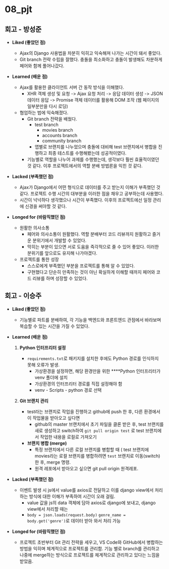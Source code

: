 # 08_pjt

## 회고 - 방성준
- **Liked (좋았던 점)**
    - Ajax의 Django 사용법을 차분히 익히고 익숙해져 나가는 시간이 돼서 좋았다.
    - Git branch 전략 수립을 잘했다. 충돌을 최소화하고 충돌이 발생해도 차분하게 페어와 함께 풀어나갔다.

- **Learned (배운 점)**
    - Ajax를 활용한 클라이언트 서버 간 동작 방식을 이해했다.
        - XHR 객체 생성 및 요청 -> Ajax 요청 처리 -> 응답 데이터 생성 -> JSON 데이터 응답 -> Promise 객체 데이터를 활용해 DOM 조작 (웹 페이지의 일부분만을 다시 로딩)
    - 협업하는 법에 익숙해졌다.
        - Git branch 전략을 배웠다. 
            - test branch
                - movies branch
                - accounts branch
                - community branch
            - 앱별로 브랜치를 나누었으며 충돌에 대비해 test 브랜치에서 병합을 진행하고 최종 테스트를 수행해봤는데 성공적이였다.
        - 기능별로 역할을 나누어 과제를 수행했는데, 생각보다 훨씬 효율적이였던 것 같다. 이후 프로젝트에서의 역할 분배 방법론을 익힌 것 같다.

- **Lacked (부족했던 점)**
    - Ajax가 Django에서 어떤 형식으로 데이터를 주고 받는지 이해가 부족했던 것 같다. 프로젝트 수행 시간의 대부분을 이러한 점을 채우고 공부하는데 사용했다.
    - 시간이 넉넉하다 생각했으나 시간이 부족했다. 이후의 프로젝트에선 일정 관리에 신경을 써야할 것 같다.


- **Longed for (바람직했던 점)**
    - 원활한 의사소통
        - 페어와 의사소통이 원활했다. 역할 분배부터 코드 리뷰까지 원활하고 즐거운 분위기에서 개발할 수 있었다.
        - 막히는 부분이 있으면 서로 도움을 즉각적으로 줄 수 있어 좋았다. 이러한 분위기를 앞으로도 유지해 나가야겠다.
    - 프로젝트를 통한 성장
        - 스스로에게 부족했던 부분을 프로젝트를 통해 알 수 있었다.
        - 구현했다고 단순히 만족하는 것이 아닌 확실하게 이해할 때까지 페어와 코드 리뷰를 하며 성장할 수 있었다.



## 회고 - 이승주
- **Liked (좋았던 점)**
    - 기능별로 파트를 분배하여, 각 기능을 백엔드와 프론트엔드 관점에서 바라보며 복습할 수 있는 시간을 가질 수 있었다.

- **Learned (배운 점)**
    1. **Python 인터프리터 설정**
        - `requirements.txt`로 패키지를 설치한 후에도 Python 경로를 인식하지 못해 오류가 발생.
            - 가상환경을 설정하면, 해당 환경만을 위한 ****Python 인터프리터가 venv 폴더에 설치
            - 가상환경의 인터프리터 경로를 직접 설정해야 함
            - venv - Scripts - python 경로 선택
        
    2. **Git 브랜치 관리**
        - test라는 브랜치로 작업을 진행하고 github에 push 한 후, 다른 환경에서 이 작업물을 받아오고 싶다면
            - github의 master 브랜치에서 초기 파일을 클론 받은 후, test 브랜치를 새로 생성하고 switch하여 `git pull origin test` 로 test 브랜치에서 작업한 내용을 로컬로 가져오기
        - **브랜치 병합 (merge)**
            - 특정 브랜치에서 다른 로컬 브랜치를 병합할 때 ( test 브랜치에 movies라는 로컬 브랜치를 병합하려면 `test` 브랜치로 이동(switch)한 후, merge 명령.
            - 원격 레포에서 받아오고 싶으면 git pull origin 원격레포.
            

- **Lacked (부족했던 점)**
    - 이벤트 발생 시 js에서 value를 axios로 전달하고 이를 django view에서 처리하는 방식에 대한 이해가 부족하여 시간이 오래 걸림.
        - value 값을 js의 data 객체에 담아 axios로 django에 보내고, django view에서 처리할 때는
        - `body = json.loads(request.body)` `genre_name = body.get('genre')`로 데이터 받아 와서 처리 가능


- **Longed for (바람직했던 점)**

    - 프로젝트 초반부터 Git 관리 전략을 세우고, VS Code와 GitHub에서 병합하는 방법을 익히며 체계적으로 프로젝트를 관리함. 기능 별로 branch를 관리하고 나중에 merge하는 방식으로 프로젝트를 체계적으로 관리하고 있다는 느낌을 받았음.